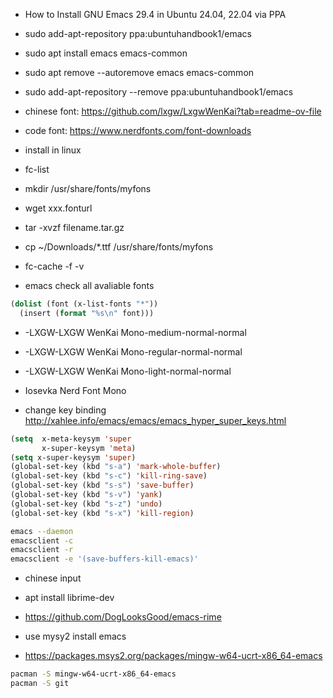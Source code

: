 - How to Install GNU Emacs 29.4 in Ubuntu 24.04, 22.04 via PPA

- sudo add-apt-repository ppa:ubuntuhandbook1/emacs
- sudo apt install emacs emacs-common

- sudo apt remove --autoremove emacs emacs-common
- sudo add-apt-repository --remove ppa:ubuntuhandbook1/emacs


- chinese font: https://github.com/lxgw/LxgwWenKai?tab=readme-ov-file
- code font: https://www.nerdfonts.com/font-downloads

- install in linux
- fc-list
- mkdir /usr/share/fonts/myfons
- wget xxx.fonturl
- tar -xvzf filename.tar.gz
- cp ~/Downloads/*.ttf /usr/share/fonts/myfons
- fc-cache -f -v

- emacs check all avaliable fonts

```lisp
(dolist (font (x-list-fonts "*"))
  (insert (format "%s\n" font)))
```


- -LXGW-LXGW WenKai Mono-medium-normal-normal
- -LXGW-LXGW WenKai Mono-regular-normal-normal
- -LXGW-LXGW WenKai Mono-light-normal-normal
- Iosevka Nerd Font Mono


- change key binding http://xahlee.info/emacs/emacs/emacs_hyper_super_keys.html

```lisp
(setq  x-meta-keysym 'super
       x-super-keysym 'meta)
(setq x-super-keysym 'super)
(global-set-key (kbd "s-a") 'mark-whole-buffer)
(global-set-key (kbd "s-c") 'kill-ring-save)
(global-set-key (kbd "s-s") 'save-buffer)
(global-set-key (kbd "s-v") 'yank)
(global-set-key (kbd "s-z") 'undo)
(global-set-key (kbd "s-x") 'kill-region)
```

```bash
emacs --daemon
emacsclient -c
emacsclient -r
emacsclient -e '(save-buffers-kill-emacs)'
```

- chinese input
- apt install librime-dev
- https://github.com/DogLooksGood/emacs-rime

- use mysy2 install emacs
- https://packages.msys2.org/packages/mingw-w64-ucrt-x86_64-emacs
```bash
pacman -S mingw-w64-ucrt-x86_64-emacs
pacman -S git
```
